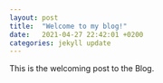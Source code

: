 ```yaml
---
layout: post
title:  "Welcome to my blog!"
date:   2021-04-27 22:42:01 +0200
categories: jekyll update
---
```



This is the welcoming post to the Blog.
